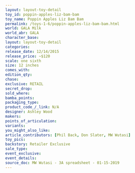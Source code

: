 ```yaml
---
layout: layout-toy-detail 
toy_id: poppin-apples-liz-bam-bam
toy_name: Poppin Apples Liz Bam Bam
permalink: /toys-1-6/poppin-apples-liz-bam-bam.html
world: GALA Milk
world_abr: GALA
character_base: 
layout: layout-toy-detail
categories: 
release_date: 12/14/2015
release_price: ~$120
scale: one sixth
size: 12 inches
comes_with: 
edition_qty: 
chase: 
exclusive: RETAIL
secret_drop: 
sold_where: 
bamba_points: 
packaging_type: 
product_code_/_link: N/A
designer: Ashley Wood
makers: 
points_of_articulation: 
variants: 
you_might_also_like: 
article_contributors: [Phil Back, Don Slater, MW Wutasi]
toy_pics: 
backstory: Retailer Exclusive
sale_type: 
event_exclusive: 
event_details: 
source_doc: MW Wutasi - 3A spreadsheet - 01-15-2019
---
```

